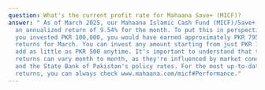 ```yaml
---
question: What's the current profit rate for Mahaana Save+ (MICF)?
answer: " As of March 2025, our Mahaana Islamic Cash Fund (MICF)/Save+ delivered
  an annualized return of 9.54% for the month. To put this in perspective, if
  you invested PKR 100,000, you would have earned approximately PKR 795 in
  returns for March. You can invest any amount starting from just PKR 1,000, and
  add as little as PKR 500 anytime. It's important to understand that these
  returns can vary month to month, as they're influenced by market conditions
  and the State Bank of Pakistan's policy rates. For the most up-to-date
  returns, you can always check www.mahaana.com/micf#Performance."
---
```

